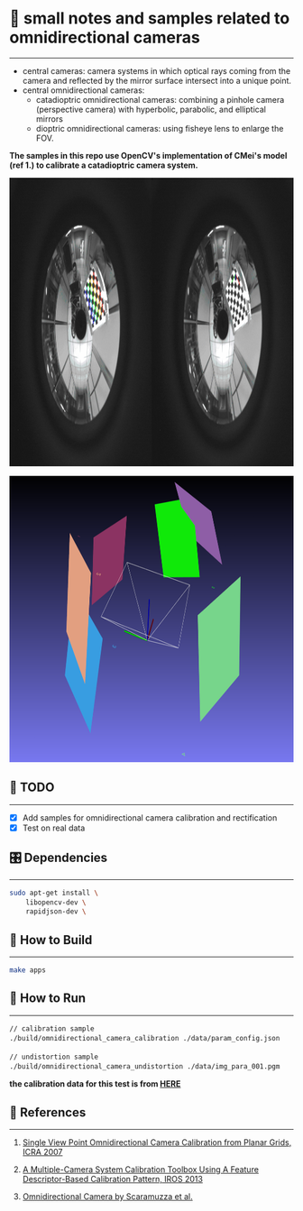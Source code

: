 # 📝 small notes and samples related to omnidirectional cameras #
***

- central cameras: camera systems in which optical rays coming from the camera and reflected by the mirror surface intersect into a unique point.
- central omnidirectional cameras:
  + catadioptric omnidirectional cameras: combining a pinhole camera (perspective camera) with hyperbolic, parabolic, and elliptical mirrors
  + dioptric omnidirectional cameras: using fisheye lens to enlarge the FOV.

**The samples in this repo use OpenCV's implementation of CMei's model (ref 1.) to calibrate a catadioptric camera system.**

<p align="center">
  <img width="1280" height="512" src="./docs/images/board_poses.gif">
</p>

<p align="center">
  <img width="960" height="508" src="./docs/images/extrinsics.png">
</p>

## :tada: TODO ##
***

- [x] Add samples for omnidirectional camera calibration and rectification
- [x] Test on real data

## 🎛  Dependencies ##
***

```bash
sudo apt-get install \
    libopencv-dev \
    rapidjson-dev \
```

## 🔨 How to Build ##
***

```bash
make apps
```

## :running: How to Run ##
***

```bash
// calibration sample
./build/omnidirectional_camera_calibration ./data/param_config.json

// undistortion sample
./build/omnidirectional_camera_undistortion ./data/img_para_001.pgm

```

**the calibration data for this test is from [HERE](http://www-sop.inria.fr/icare/personnel/Christopher.Mei/ChristopherMeiPhDStudentToolbox.html)**

## :gem: References ##
***

1. [Single View Point Omnidirectional Camera Calibration from Planar Grids, ICRA 2007](https://www.robots.ox.ac.uk/~cmei/articles/single_viewpoint_calib_mei_07.pdf)

2. [A Multiple-Camera System Calibration Toolbox Using A Feature Descriptor-Based Calibration Pattern, IROS 2013](https://people.inf.ethz.ch/pomarc/pubs/LiIROS13a.pdf)

3. [Omnidirectional Camera by Scaramuzza et al.](http://rpg.ifi.uzh.ch/docs/omnidirectional_camera.pdf)
